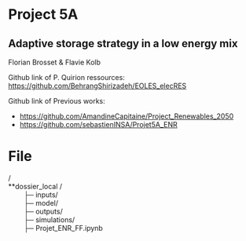 # Project 5A 
## Adaptive storage strategy in a low energy mix

Florian Brosset & Flavie Kolb

Github link of P. Quirion ressources: https://github.com/BehrangShirizadeh/EOLES_elecRES

Github link of Previous works:
- https://github.com/AmandineCapitaine/Project_Renewables_2050
- https://github.com/sebastienINSA/Projet5A_ENR


# File 

/</br> 
**dossier_local /</br>
&emsp; &emsp;├─ inputs/ </br>
&emsp; &emsp;├─ model/ </br>
&emsp; &emsp;├─ outputs/ </br>
&emsp; &emsp;├─ simulations/ </br>
&emsp; &emsp;├─ Projet_ENR_FF.ipynb </br>

